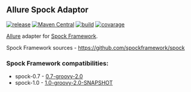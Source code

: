 ## Allure Spock Adaptor 

[![release](http://github-release-version.herokuapp.com/github/allure-framework/allure-spock-adaptor-parent/release.svg?style=flat)](https://github.com/allure-framework/allure-spock-adaptor-parent/releases/latest)
[![Maven Central](https://maven-badges.herokuapp.com/maven-central/ru.yandex.qatools.allure/allure-spock-adaptor-parent/badge.svg?style=flat)](https://maven-badges.herokuapp.com/maven-central/ru.yandex.qatools.allure/allure-spock-adaptor-parent)
[![build](https://img.shields.io/jenkins/s/http/ci.qatools.ru/allure-spock-adaptor_master-deploy.svg?style=flat)](http://ci.qatools.ru/job/allure-spock-adaptor_master-deploy/lastBuild/)
[![covarage](https://img.shields.io/sonar/http/sonar.qatools.ru/ru.yandex.qatools.allure:allure-spock-adaptor-parent/coverage.svg?style=flat)](http://sonar.qatools.ru/dashboard/index/ru.yandex.qatools.allure:allure-spock-adaptor-parent)

[Allure](http://allure.qatools.ru) adapter for [Spock Framework](http://spockframework.org).

Spock Framework sources - https://github.com/spockframework/spock

### Spock Framework compatibilities:
* spock-0.7 - [0.7-groovy-2.0](http://repo1.maven.org/maven2/org/spockframework/spock-core/0.7-groovy-2.0/)
* spock-1.0 - [1.0-groovy-2.0-SNAPSHOT](https://oss.sonatype.org/content/repositories/snapshots/org/spockframework/spock-core/1.0-groovy-2.0-SNAPSHOT/)

